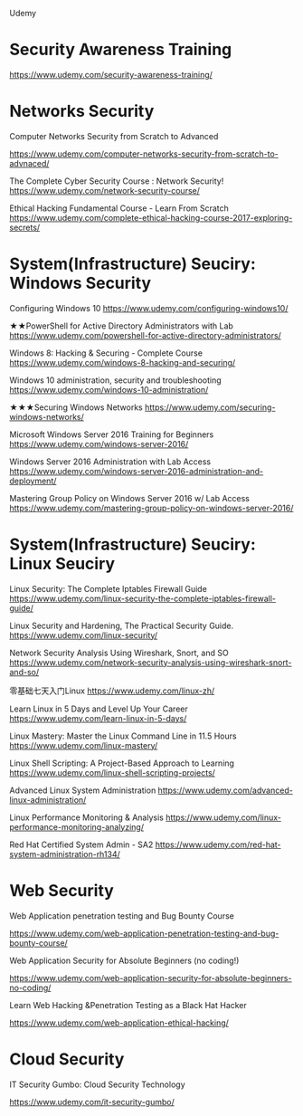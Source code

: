 Udemy

# Security Awareness Training

https://www.udemy.com/security-awareness-training/

# Networks Security

Computer Networks Security from Scratch to Advanced

https://www.udemy.com/computer-networks-security-from-scratch-to-advnaced/

The Complete Cyber Security Course : Network Security!
https://www.udemy.com/network-security-course/

Ethical Hacking Fundamental Course - Learn From Scratch
https://www.udemy.com/complete-ethical-hacking-course-2017-exploring-secrets/

# System(Infrastructure) Seuciry: Windows Security

Configuring Windows 10
https://www.udemy.com/configuring-windows10/

★★PowerShell for Active Directory Administrators with Lab
https://www.udemy.com/powershell-for-active-directory-administrators/

Windows 8: Hacking & Securing - Complete Course
https://www.udemy.com/windows-8-hacking-and-securing/

Windows 10 administration, security and troubleshooting
https://www.udemy.com/windows-10-administration/

★★★Securing Windows Networks
https://www.udemy.com/securing-windows-networks/

Microsoft Windows Server 2016 Training for Beginners
https://www.udemy.com/windows-server-2016/

Windows Server 2016 Administration with Lab Access
https://www.udemy.com/windows-server-2016-administration-and-deployment/

Mastering Group Policy on Windows Server 2016 w/ Lab Access
https://www.udemy.com/mastering-group-policy-on-windows-server-2016/

# System(Infrastructure) Seuciry: Linux Seuciry

Linux Security: The Complete Iptables Firewall Guide
https://www.udemy.com/linux-security-the-complete-iptables-firewall-guide/

Linux Security and Hardening, The Practical Security Guide.
https://www.udemy.com/linux-security/

Network Security Analysis Using Wireshark, Snort, and SO
https://www.udemy.com/network-security-analysis-using-wireshark-snort-and-so/

零基础七天入门Linux
https://www.udemy.com/linux-zh/

Learn Linux in 5 Days and Level Up Your Career
https://www.udemy.com/learn-linux-in-5-days/

Linux Mastery: Master the Linux Command Line in 11.5 Hours
https://www.udemy.com/linux-mastery/

Linux Shell Scripting: A Project-Based Approach to Learning
https://www.udemy.com/linux-shell-scripting-projects/

Advanced Linux System Administration
https://www.udemy.com/advanced-linux-administration/

Linux Performance Monitoring & Analysis
https://www.udemy.com/linux-performance-monitoring-analyzing/

Red Hat Certified System Admin - SA2
https://www.udemy.com/red-hat-system-administration-rh134/

# Web Security

Web Application penetration testing and Bug Bounty Course

https://www.udemy.com/web-application-penetration-testing-and-bug-bounty-course/

Web Application Security for Absolute Beginners (no coding!)

https://www.udemy.com/web-application-security-for-absolute-beginners-no-coding/

Learn Web Hacking &Penetration Testing as a Black Hat Hacker

https://www.udemy.com/web-application-ethical-hacking/


# Cloud Security
IT Security Gumbo: Cloud Security Technology

https://www.udemy.com/it-security-gumbo/

